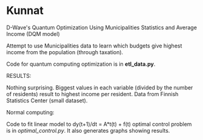 # Kunnat
D-Wave's Quantum Optimization Using Municipalities Statistics and Average Income (DQM model)

Attempt to use Municipalities data to learn which budgets give highest income from the population (through taxation).

Code for quantum computing optimization is in **etl_data.py**.

RESULTS:

Nothing surprising. Biggest values in each variable (divided by the number of residents) result to highest income per resident. Data from Finnish Statistics Center (small dataset).


Normal computing:

Code to fit linear model to dy(t+1)/dt = A*t(t) + f(t) optimal control problem is in *optimal_control.py*. It also generates graphs showing results.
